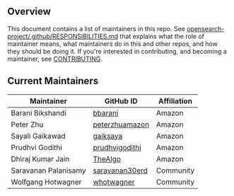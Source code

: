 ## Overview

This document contains a list of maintainers in this repo. See [opensearch-project/.github/RESPONSIBILITIES.md](https://github.com/opensearch-project/.github/blob/main/RESPONSIBILITIES.md#maintainer-responsibilities) that explains what the role of maintainer means, what maintainers do in this and other repos, and how they should be doing it. If you're interested in contributing, and becoming a maintainer, see [CONTRIBUTING](CONTRIBUTING.md).

## Current Maintainers

| Maintainer          | GitHub ID                                           | Affiliation |
| ------------------- | --------------------------------------------------- | ----------- |
| Barani Bikshandi    | [bbarani](https://github.com/bbarani)               | Amazon      |
| Peter Zhu           | [peterzhuamazon](https://github.com/peterzhuamazon) | Amazon      |
| Sayali Gaikawad     | [gaiksaya](https://github.com/gaiksaya)             | Amazon      |
| Prudhvi Godithi     | [prudhvigodithi](https://github.com/prudhvigodithi) | Amazon      |
|Dhiraj Kumar Jain | [TheAlgo](https://github.com/TheAlgo) | Amazon   |
| Saravanan Palanisamy | [saravanan30erd](https://github.com/saravanan30erd) | Community   |
| Wolfgang Hotwagner   | [whotwagner](https://github.com/whotwagner)         | Community   |
